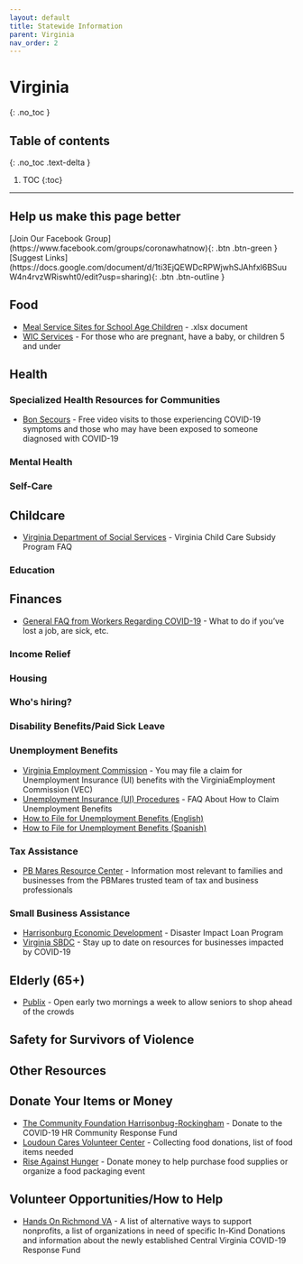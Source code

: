 ```yaml
---
layout: default
title: Statewide Information
parent: Virginia
nav_order: 2
---
```


# Virginia
{: .no_toc }

## Table of contents
{: .no_toc .text-delta }

1. TOC
{:toc}

---

## Help us make this page better
<span class="fs-5">
[Join Our Facebook Group](https://www.facebook.com/groups/coronawhatnow){: .btn .btn-green } [Suggest Links](https://docs.google.com/document/d/1ti3EjQEWDcRPWjwhSJAhfxl6BSuuW4n4rvzWRiswht0/edit?usp=sharing){: .btn .btn-outline }
</span>

## Food



*   [Meal Service Sites for School Age Children](http://www.doe.virginia.gov/support/nutrition/approved-meal-sites.xlsx) - .xlsx document
*   [WIC Services](https://uwhr.org/files/galleries/WIC_COVID_Flyer.pdf) - For those who are pregnant, have a baby, or children 5 and under


## Health


### Specialized Health Resources for Communities



*   [Bon Secours](https://blog.bonsecours.com/news/free-covid-19-video-visits/) - Free video visits to those experiencing COVID-19 symptoms and those who may have been exposed to someone diagnosed with COVID-19


### Mental Health


### Self-Care


## Childcare



*   [Virginia Department of Social Services](https://www.dss.virginia.gov/geninfo/files/FAQs-Virginia_Subsidy_Program.pdf) - Virginia Child Care Subsidy Program FAQ


### Education


## Finances



*   [General FAQ from Workers Regarding COVID-19](https://www.governor.virginia.gov/media/governorvirginiagov/governor-of-virginia/pdf/Frequently-Asked-Questions-from-Workers-Regarding-COVID-19.pdf) - What to do if you’ve lost a job, are sick, etc.


### Income Relief


### Housing


### Who's hiring?


### Disability Benefits/Paid Sick Leave


### Unemployment Benefits



*   [Virginia Employment Commission](http://www.vec.virginia.gov/node/11699) - You may file a claim for Unemployment Insurance (UI) benefits with the VirginiaEmployment Commission (VEC)
*   [Unemployment Insurance (UI) Procedures](https://www.vec.virginia.gov/sites/default/files/documents/Information-on-claims-related-to-layoff-March-2020.pdf) - FAQ About How to Claim Unemployment Benefits
*   [How to File for Unemployment Benefits (English)](https://uwhr.org/files/galleries/How_to_Apply_English_COVID-19_PDF.pdf)
*   [How to File for Unemployment Benefits (Spanish)](https://uwhr.org/files/galleries/How_to_Apply_Spanish_COVID-19_PDF.pdf)


### Tax Assistance



*   [PB Mares Resource Center](https://www.pbmares.com/covid-19-resource-center) - Information most relevant to families and businesses from the PBMares trusted team of tax and business professionals


### Small Business Assistance



*   [Harrisonburg Economic Development](https://harrisonburgdevelopment.com/incentives-financing-2/) - Disaster Impact Loan Program
*   [Virginia SBDC](http://www.valleysbdc.org/covid-19/) - Stay up to date on resources for businesses impacted by COVID-19


## Elderly (65+)



*   [Publix](https://ww4.publix.com/publix-store-status#seniors) - Open early two mornings a week to allow seniors to shop ahead of the crowds


## Safety for Survivors of Violence


## Other Resources


## Donate Your Items or Money



*   [The Community Foundation Harrisonbug-Rockingham](https://www.tcfhr.org/covid-19/) - Donate to the COVID-19 HR Community Response Fund
*   [Loudoun Cares Volunteer Center](https://volunteer.loudouncares.org/need/detail/?need_id=508171) - Collecting food donations, list of food items needed
*   [Rise Against Hunger](https://www.riseagainsthunger.org/#meettheneed) - Donate money to help purchase food supplies or organize a food packaging event


## Volunteer Opportunities/How to Help



*   [Hands On Richmond VA](https://www.handsonrva.org/inkind?) - A list of alternative ways to support nonprofits, a list of organizations in need of specific In-Kind Donations and information about the newly established Central Virginia COVID-19 Response Fund
